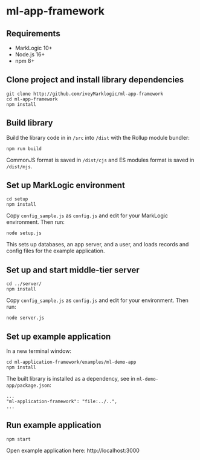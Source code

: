 # ml-app-framework

## Requirements

- MarkLogic 10+
- Node.js 16+
- npm 8+

## Clone project and install library dependencies

```
git clone http://github.com/iveyMarklogic/ml-app-framework
cd ml-app-framework
npm install
```

## Build library

Build the library code in in `/src` into `/dist` with the Rollup module bundler:

```
npm run build
```

CommonJS format is saved in `/dist/cjs` and ES modules format is saved in `/dist/mjs`.


## Set up MarkLogic environment

```
cd setup
npm install
```

Copy `config_sample.js` as `config.js` and edit for your MarkLogic environment. Then run:

```
node setup.js
```

This sets up databases, an app server, and a user, and loads records and config files for the example application.

## Set up and start middle-tier server

```
cd ../server/
npm install
```

Copy `config_sample.js` as `config.js` and edit for your environment. Then run:

```
node server.js
```

## Set up example application

In a new terminal window:

```
cd ml-application-framework/examples/ml-demo-app
npm install
```

The built library is installed as a dependency, see in `ml-demo-app/package.json`:

```
...
"ml-application-framework": "file:../..",
...
```

## Run example application

```
npm start
```

Open example application here: http://localhost:3000
